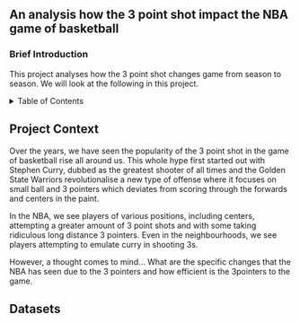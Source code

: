 ## An analysis how the 3 point shot impact the NBA game of basketball

### Brief Introduction
This project analyses how the 3 point shot changes game from season to season. We will look at the following in this project.

<!-- TABLE OF CONTENTS -->
<details>
  <summary>Table of Contents</summary>
  <ol>
    <li>
      <a href="#project-context">Project Context</a>
    </li>
    <li>
      <a href="#datasets">Datasets</a>
      <ul>
        <li><a href="#prerequisites">Prerequisites</a></li>
        <li><a href="#installation">Installation</a></li>
      </ul>
    </li>
    <li><a href="#usage">Usage</a></li>
    <li><a href="#roadmap">Roadmap</a></li>
    <li><a href="#contributing">Contributing</a></li>
    <li><a href="#license">License</a></li>
    <li><a href="#contact">Contact</a></li>
    <li><a href="#acknowledgments">Acknowledgments</a></li>
  </ol>
</details>

<!-- PROJECT CONTEXT -->
## Project Context
Over the years, we have seen the popularity of the 3 point shot in the game of basketball rise all around us. This whole hype first started out with Stephen Curry, dubbed as the greatest shooter of all times and the Golden State Warriors revolutionalise a new type of offense where it focuses on small ball and 3 pointers which deviates from scoring through the forwards and centers in the paint.

In the NBA, we see players of various positions, including centers, attempting a greater amount of 3 point shots and with some taking ridiculous long distance 3 pointers. Even in the neighbourhoods, we see players attempting to emulate curry in shooting 3s.

However, a thought comes to mind... What are the specific changes that the NBA has seen due to the 3 pointers and how efficient is the 3pointers to the game.


<!-- DATASETS -->
## Datasets


